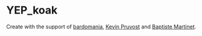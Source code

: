 # YEP_koak

Create with the support of [bardomania](https://github.com/bardomania), [Kevin Pruvost](https://github.com/kevinpruvost) and [Baptiste Martinet](https://github.com/BaptisteMartinet).
